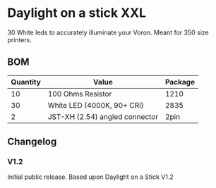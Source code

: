# Daylight on a stick XXL

30 White leds to accurately illuminate your Voron. 
Meant for 350 size printers.

## BOM
| Quantity | Value                         | Package |
|----------|-------------------------------|---------|
|       10 | 100 Ohms Resistor             | 1210    |
|       30 | White LED (4000K, 90+ CRI)    | 2835    |
|        2 | JST-XH (2.54) angled connector| 2pin    |

## Changelog

### V1.2
Initial public release. Based upon Daylight on a Stick V1.2
